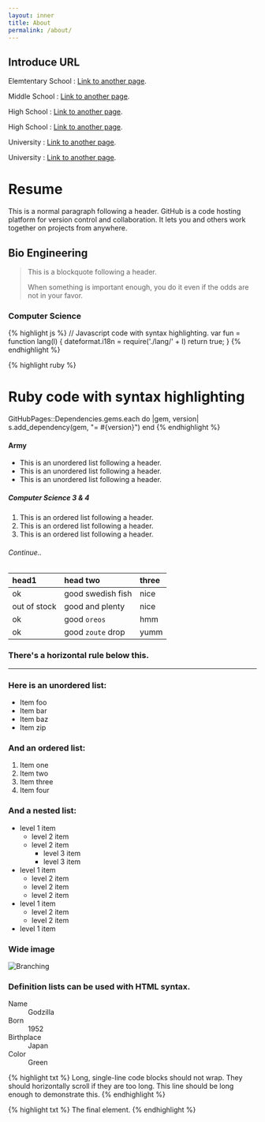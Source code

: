 ```yaml
---
layout: inner
title: About
permalink: /about/
---
```


## Introduce URL

Elemtentary School : [Link to another page](https://yale.sen.es.kr/).

Middle School : [Link to another page](http://www.seojeong.ms.kr/).

High School : [Link to another page](https://westernchristianschool.org/).

High School : [Link to another page](https://www.chadwickinternational.org/).

University : [Link to another page](https://www.ugent.be/en).

University : [Link to another page](https://www.stonybrook.edu/).

# Resume

This is a normal paragraph following a header. GitHub is a code hosting platform for version control and collaboration. It lets you and others work together on projects from anywhere.

## Bio Engineering

> This is a blockquote following a header.
>
> When something is important enough, you do it even if the odds are not in your favor.

### Computer Science

{% highlight js %}
// Javascript code with syntax highlighting.
var fun = function lang(l) {
  dateformat.i18n = require('./lang/' + l)
  return true;
}
{% endhighlight %}

{% highlight ruby %}
# Ruby code with syntax highlighting
GitHubPages::Dependencies.gems.each do |gem, version|
  s.add_dependency(gem, "= #{version}")
end
{% endhighlight %}

#### Army 

*   This is an unordered list following a header.
*   This is an unordered list following a header.
*   This is an unordered list following a header.

##### Computer Science 3 & 4

1.  This is an ordered list following a header.
2.  This is an ordered list following a header.
3.  This is an ordered list following a header.

###### Continue..

| head1        | head two          | three |
|:-------------|:------------------|:------|
| ok           | good swedish fish | nice  |
| out of stock | good and plenty   | nice  |
| ok           | good `oreos`      | hmm   |
| ok           | good `zoute` drop | yumm  |

### There's a horizontal rule below this.

---

### Here is an unordered list:

*   Item foo
*   Item bar
*   Item baz
*   Item zip

### And an ordered list:

1.  Item one
1.  Item two
1.  Item three
1.  Item four

### And a nested list:

- level 1 item
  - level 2 item
  - level 2 item
    - level 3 item
    - level 3 item
- level 1 item
  - level 2 item
  - level 2 item
  - level 2 item
- level 1 item
  - level 2 item
  - level 2 item
- level 1 item

### Wide image

![Branching](https://guides.github.com/activities/hello-world/branching.png)

### Definition lists can be used with HTML syntax.

<dl>
<dt>Name</dt>
<dd>Godzilla</dd>
<dt>Born</dt>
<dd>1952</dd>
<dt>Birthplace</dt>
<dd>Japan</dd>
<dt>Color</dt>
<dd>Green</dd>
</dl>

{% highlight txt %}
Long, single-line code blocks should not wrap. They should horizontally scroll if they are too long. This line should be long enough to demonstrate this.
{% endhighlight %}

{% highlight txt %}
The final element.
{% endhighlight %}

